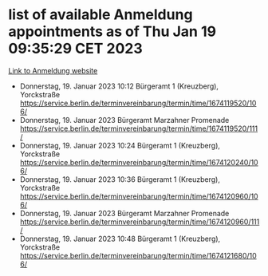 # list of available Anmeldung appointments as of Thu Jan 19 09:35:29 CET 2023
[Link to Anmeldung website](https://service.berlin.de/terminvereinbarung/termin/tag.php?termin=0&anliegen[]=120686&dienstleisterlist=122210,122217,327316,122219,327312,122227,327314,122231,327346,122243,327348,122252,329742,122260,329745,122262,329748,122254,329751,122271,327278,122273,327274,122277,327276,330436,122280,327294,122282,327290,122284,327292,327539,122291,327270,122285,327266,122286,327264,122296,327268,150230,329760,122301,327282,122297,327286,122294,327284,122312,329763,122314,329775,122304,327330,122311,327334,122309,327332,122281,327352,122279,329772,122276,327324,122274,327326,122267,329766,122246,327318,122251,327320,122257,327322,122208,327298,122226,327300,121362,121364&herkunft=http%3A%2F%2Fservice.berlin.de%2Fdienstleistung%2F120686%2F)
- Donnerstag, 19. Januar 2023 10:12 Bürgeramt 1 (Kreuzberg), Yorckstraße https://service.berlin.de/terminvereinbarung/termin/time/1674119520/106/
- Donnerstag, 19. Januar 2023  Bürgeramt Marzahner Promenade https://service.berlin.de/terminvereinbarung/termin/time/1674119520/111/
- Donnerstag, 19. Januar 2023 10:24 Bürgeramt 1 (Kreuzberg), Yorckstraße https://service.berlin.de/terminvereinbarung/termin/time/1674120240/106/
- Donnerstag, 19. Januar 2023 10:36 Bürgeramt 1 (Kreuzberg), Yorckstraße https://service.berlin.de/terminvereinbarung/termin/time/1674120960/106/
- Donnerstag, 19. Januar 2023  Bürgeramt Marzahner Promenade https://service.berlin.de/terminvereinbarung/termin/time/1674120960/111/
- Donnerstag, 19. Januar 2023 10:48 Bürgeramt 1 (Kreuzberg), Yorckstraße https://service.berlin.de/terminvereinbarung/termin/time/1674121680/106/
